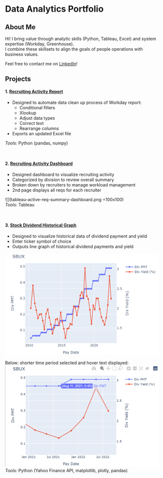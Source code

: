 # Data Analytics Portfolio  
  
## About Me  
Hi! I bring value through analytic skills (Python, Tableau, Excel) and system expertise (Workday, Greenhouse).  
I combine these skillsets to align the goals of people operations with business values.  
  
Feel free to contact me on [LinkedIn](https://www.linkedin.com/in/leoykim/)!  

## Projects
#### 1. [Recruiting Activity Report](https://github.com/leoykim/TA-Jobs-Summary-Workday-Cleanup)  
* Designed to automate data clean up process of Workday report:
  * Conditional filters
  * Xlookup
  * Adjust data types
  * Correct text
  * Rearrange columns
* Exports an updated Excel file
  
*Tools*: Python (pandas, numpy)  
  
<br/>  
  
#### 2. [Recruiting Activity Dashboard](https://public.tableau.com/app/profile/leo7559/viz/RecruitingDashboard_16517993039310/Story1?publish=yes)  
* Designed dashboard to visualize recruiting activity
* Categorized by division to review overall summary
* Broken down by recruiters to manage workload management
* 2nd page displays all reqs for each recruiter
  
![](tableau-active-req-summary-dashboard.png =100x100)  
*Tools*: Tableau  
  
<br/>  

#### 3. [Stock Dividend Historical Graph](https://github.com/leoykim/yahoo-finance-dividend-analysis)   
* Designed to visualize historical data of dividend payment and yield
* Enter ticker symbol of choice
* Outputs line graph of historical dividend payments and yield 

![graph](graph-dividend-.png)
  
  
Below: shorter time period selected and hover text displayed:  
![graph](graph-dividend-zoom-and-hover.png)  
*Tools*: Python (Yahoo Finance API, matplotlib, plotly, pandas) 
  
